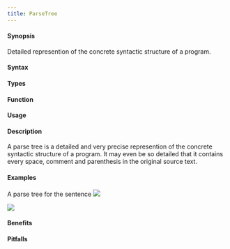 ```yaml
---
title: ParseTree
---
```


#### Synopsis

Detailed represention of the concrete syntactic structure of a program.

#### Syntax

#### Types

#### Function
       
#### Usage

#### Description

A parse tree is a detailed and very precise represention of the concrete syntactic structure of a program.
It may even be so detailed that it contains every space, comment and parenthesis in the original source text.

#### Examples

A parse tree for the sentence 
![]((ParseTree-example-text.png))

![]((parse-tree.png))


#### Benefits

#### Pitfalls

